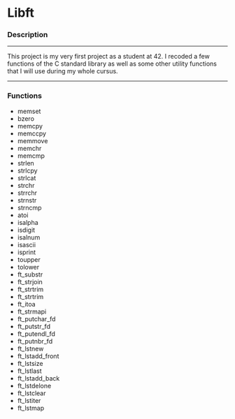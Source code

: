# Libft
### Description
***
This project is my very first project as a student at 42.
I recoded a few functions of the C standard library as well as some other utility functions that I will use during my whole cursus.

***
### Functions
- memset
- bzero
- memcpy
- memccpy
- memmove
- memchr
- memcmp
- strlen
- strlcpy
- strlcat
- strchr
- strrchr
- strnstr
- strncmp
- atoi
- isalpha
- isdigit
- isalnum
- isascii
- isprint
- toupper
- tolower
- ft_substr
- ft_strjoin
- ft_strtrim
- ft_strtrim
- ft_itoa
- ft_strmapi
- ft_putchar_fd
- ft_putstr_fd
- ft_putendl_fd
- ft_putnbr_fd
- ft_lstnew
- ft_lstadd_front
- ft_lstsize
- ft_lstlast
- ft_lstadd_back
- ft_lstdelone
- ft_lstclear
- ft_lstiter
- ft_lstmap



